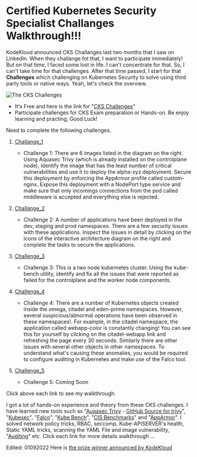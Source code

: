 # Certified Kubernetes Security Specialist Challanges Walkthrough!!!

KodeKloud announced CKS Challanges last two months that I saw on LinkedIn. When they challange fot that, I want to participate immediately! But on that time, I faced some lost in life. I can't concentrate for that. So, I can't take time for that challenges. After that time passed, I start for that **Challenges** which challenging on Kubernetes Security to solve using third party tools or native ways. Yeah, let's check the overview.

![The CKS Challenges](https://github.com/thawzinmyo/Certified-Kubernetes-Security-Specialist-Challenge/blob/master/image/CKS%20Intro/CKS_Intro.PNG)

- It's Free and here is the link for "[CKS Challenges](https://kodekloud.com/courses/cks-challenges/)"
- Participate challenges for CKS Exam preparation or Hands-on. Be enjoy learning and practing, Good Luck!

Need to complete the following challenges.

1. [Challange_1](https://github.com/thawzinmyo/Certified-Kubernetes-Security-Specialist-Challenge/blob/master/Challenge1.md)

   - Challenge 1: There are 6 images listed in the diagram on the right. Using Aquasec Trivy (which is already installed on the controlplane node), identify the image that has the least number of critical vulnerabilities and use it to deploy the alpha-xyz deployment. Secure this deployment by enforcing the AppArmor profile called custom-nginx. Expose this deployment with a NodePort type service and make sure that only incomings connections from the pod called middleware is accepted and everything else is rejected. 


2. [Challange_2](https://github.com/thawzinmyo/Certified-Kubernetes-Security-Specialist-Challenge/blob/master/Challenge2.md)

   - Challenge 2: A number of applications have been deployed in the dev, staging and prod namespaces. There are a few security issues with these applications. Inspect the issues in detail by clicking on the icons of the interactive architecture diagram on the right and complete the tasks to secure the applications.


3. [Challenge_3](https://github.com/thawzinmyo/Certified-Kubernetes-Security-Specialist-Challenge/blob/master/Challenge3.md)
   
   - Challenge 3: This is a two node kubernetes cluster. Using the kube-bench utility, identify and fix all the issues that were reported as failed for the controlplane and the worker node components.


4. [Challenge_4](https://github.com/thawzinmyo/Certified-Kubernetes-Security-Specialist-Challenge/blob/master/Challenge4.md)
   - Challenge 4: There are a number of Kubernetes objects created inside the omega, citadel and eden-prime namespaces. However, several suspicious/abnormal operations have been observed in these namespaces!. For example, in the citadel namespace, the application called webapp-color is constantly changing! You can see this for yourself by clicking on the citadel-webapp link and refreshing the page every 30 seconds. Similarly there are other issues with several other objects in other namespaces. To understand what's causing these anomalies, you would be required to configure auditing in Kubernetes and make use of the Falco tool.
   

5. [Challenge_5](https://github.com/thawzinmyo/Certified-Kubernetes-Security-Specialist-Challenge/blob/master/image/C5/Challenge5.PNG)
   - Challenge 5: Coming Soon

Click above each link to see my walkthrough.

I got a lot of hands-on experience and theory from these CKS challenges. I have learned new tools such as "[Auqasec Trivy](https://www.aquasec.com/products/trivy/) - [GitHub Source for trivy](https://github.com/aquasecurity/trivy)", "[Kubesec](https://kubesec.io/)", "[Falco](https://sysdig.com/opensource/falco/)", "[Kube Bench](https://github.com/aquasecurity/kube-bench)", "[CIS Benchmarks](https://www.cisecurity.org/cis-benchmarks/)" and "[AppArmor](https://apparmor.net/)". I solved network policy tricks, RBAC, seccomp, Kube-APISERVER's health, Static YAML tricks, scanning the YAML File and image vulnerability, "[Auditing](https://kubernetes.io/docs/tasks/debug/debug-cluster/audit/)" etc. Click each link for more details walkthrough ...

Edited: 01092022
Here is [the prize winner announced by KodeKloud](https://github.com/thawzinmyo/Certified-Kubernetes-Security-Specialist-Challenge/blob/master/image/CKS%20Intro/CKS%20Challenges%20Winners.png)

